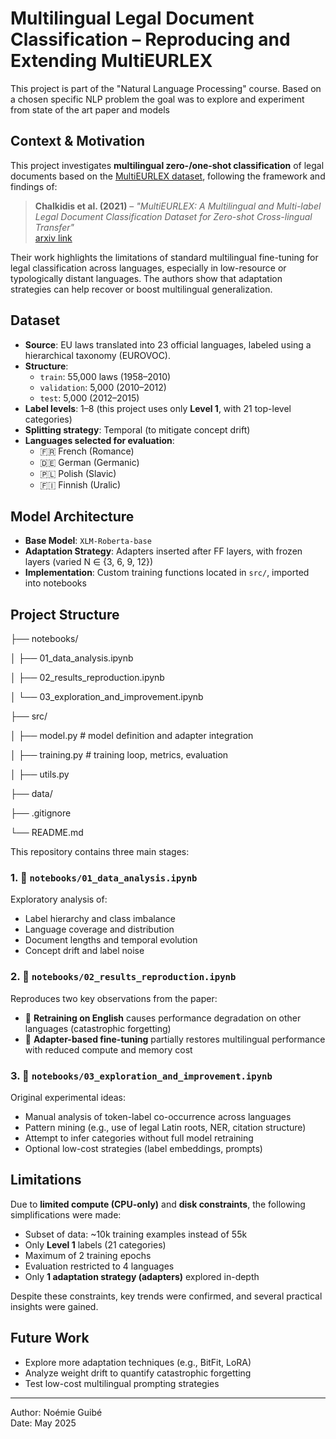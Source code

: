 # Multilingual Legal Document Classification – Reproducing and Extending MultiEURLEX

This project is part of the "Natural Language Processing" course. Based on a chosen specific NLP problem the goal was to explore and experiment from state of the art paper and models


## Context & Motivation

This project investigates **multilingual zero-/one-shot classification** of legal documents based on the [MultiEURLEX dataset](https://huggingface.co/datasets/multi_eurlex), following the framework and findings of:

> **Chalkidis et al. (2021)** – *"MultiEURLEX: A Multilingual and Multi-label Legal Document Classification Dataset for Zero-shot Cross-lingual Transfer"*  
> [arxiv link](https://arxiv.org/abs/2109.00904)

Their work highlights the limitations of standard multilingual fine-tuning for legal classification across languages, especially in low-resource or typologically distant languages. The authors show that adaptation strategies can help recover or boost multilingual generalization.

## Dataset

- **Source**: EU laws translated into 23 official languages, labeled using a hierarchical taxonomy (EUROVOC).
- **Structure**:
  - `train`: 55,000 laws (1958–2010)
  - `validation`: 5,000 (2010–2012)
  - `test`: 5,000 (2012–2015)
- **Label levels**: 1–8 (this project uses only **Level 1**, with 21 top-level categories)
- **Splitting strategy**: Temporal (to mitigate concept drift)
- **Languages selected for evaluation**:  
  - 🇫🇷 French (Romance)  
  - 🇩🇪 German (Germanic)  
  - 🇵🇱 Polish (Slavic)  
  - 🇫🇮 Finnish (Uralic)  

## Model Architecture

- **Base Model**: `XLM-Roberta-base`  
- **Adaptation Strategy**: Adapters inserted after FF layers, with frozen layers (varied N ∈ {3, 6, 9, 12})
- **Implementation**: Custom training functions located in `src/`, imported into notebooks

## Project Structure

├── notebooks/

│ ├── 01_data_analysis.ipynb

│ ├── 02_results_reproduction.ipynb

│ └── 03_exploration_and_improvement.ipynb

├── src/

│ ├── model.py # model definition and adapter integration

│ ├── training.py # training loop, metrics, evaluation

│ ├── utils.py 

├── data/ 

├── .gitignore

└── README.md

This repository contains three main stages:

### 1. 📁 `notebooks/01_data_analysis.ipynb`
Exploratory analysis of:
- Label hierarchy and class imbalance  
- Language coverage and distribution  
- Document lengths and temporal evolution  
- Concept drift and label noise  

### 2. 📁 `notebooks/02_results_reproduction.ipynb`
Reproduces two key observations from the paper:
- 🔻 **Retraining on English** causes performance degradation on other languages (catastrophic forgetting)
- 🔼 **Adapter-based fine-tuning** partially restores multilingual performance with reduced compute and memory cost

### 3. 📁 `notebooks/03_exploration_and_improvement.ipynb`
Original experimental ideas:
- Manual analysis of token-label co-occurrence across languages  
- Pattern mining (e.g., use of legal Latin roots, NER, citation structure)  
- Attempt to infer categories without full model retraining  
- Optional low-cost strategies (label embeddings, prompts)

## Limitations

Due to **limited compute (CPU-only)** and **disk constraints**, the following simplifications were made:
- Subset of data: ~10k training examples instead of 55k
- Only **Level 1** labels (21 categories)
- Maximum of 2 training epochs
- Evaluation restricted to 4 languages
- Only **1 adaptation strategy (adapters)** explored in-depth

Despite these constraints, key trends were confirmed, and several practical insights were gained.

## Future Work

- Explore more adaptation techniques (e.g., BitFit, LoRA)
- Analyze weight drift to quantify catastrophic forgetting
- Test low-cost multilingual prompting strategies

---

Author: Noémie Guibé  
Date: May 2025  
